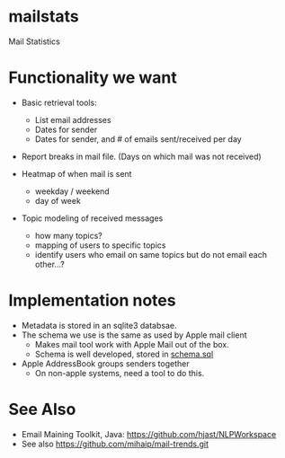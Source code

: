 # mailstats
Mail Statistics

# Functionality we want
* Basic retrieval tools:
  - List email addresses
  - Dates for sender
  - Dates for sender, and # of emails sent/received per day

* Report breaks in mail file. (Days on which mail was not received)
* Heatmap of when mail is sent
  - weekday / weekend
  - day of week

* Topic modeling of received messages
  - how many topics?
  - mapping of users to specific topics
  - identify users who email on same topics but do not email each other...?


# Implementation notes

* Metadata is stored in an sqlite3 databsae.
* The schema we use is the same as used by Apple mail client
  - Makes mail tool  work with Apple Mail out of the box.
  - Schema is well developed, stored in [schema.sql](schema.sql)
* Apple AddressBook groups senders together
  - On non-apple systems, need a tool to do this.



# See Also
* Email Maining Toolkit, Java: https://github.com/hjast/NLPWorkspace
* See also https://github.com/mihaip/mail-trends.git

